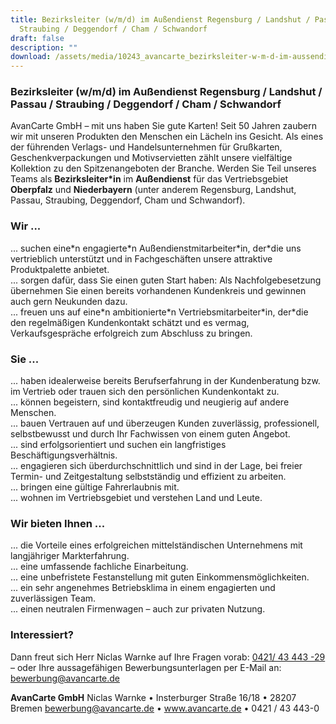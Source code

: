 ```yaml
---
title: Bezirksleiter (w/m/d) im Außendienst Regensburg / Landshut / Passau /
  Straubing / Deggendorf / Cham / Schwandorf
draft: false
description: ""
download: /assets/media/10243_avancarte_bezirksleiter-w-m-d-im-aussendienst_regensburg-landshut-passau-straubing-deggendorf-cham-schwandorf.pdf
---
```

### Bezirksleiter (w/m/d) im Außendienst Regensburg / Landshut / Passau / Straubing / Deggendorf / Cham / Schwandorf

AvanCarte GmbH  – mit uns haben Sie gute Karten! Seit 50 Jahren zaubern wir mit unseren Produkten den Menschen ein Lächeln ins Gesicht. Als eines der führenden Verlags- und Handelsunternehmen für Grußkarten, Geschenkverpackungen und Motivservietten zählt unsere vielfältige Kollektion zu den Spitzenangeboten der Branche. Werden Sie Teil unseres Teams als **Bezirksleiter*in** im **Außendienst** für das Vertriebsgebiet **Oberpfalz** und **Niederbayern** (unter anderem Regensburg, Landshut, Passau, Straubing, Deggendorf, Cham und Schwandorf).

### Wir ...

... suchen eine\*n engagierte\*n Außendienstmitarbeiter\*in, der\*die uns vertrieblich unterstützt und in Fachgeschäften unsere attraktive Produktpalette anbietet.\
... sorgen dafür, dass Sie einen guten Start haben: Als Nachfolgebesetzung übernehmen Sie einen bereits vorhandenen Kundenkreis und gewinnen auch gern Neukunden dazu. \
... freuen uns auf eine\*n ambitionierte\*n Vertriebsmitarbeiter\*in, der\*die den regelmäßigen Kundenkontakt schätzt und es vermag, Verkaufsgespräche erfolgreich zum Abschluss zu bringen.

### Sie ...

... haben idealerweise bereits Berufserfahrung in der Kundenberatung bzw. im Vertrieb oder trauen sich den persönlichen Kundenkontakt zu.\
... können begeistern, sind kontaktfreudig und neugierig auf andere Menschen.\
... bauen Vertrauen auf und überzeugen Kunden zuverlässig, professionell, selbstbewusst und durch Ihr Fachwissen von einem guten Angebot.\
... sind erfolgsorientiert und suchen ein langfristiges Beschäftigungsverhältnis.\
... engagieren sich überdurchschnittlich und sind in der Lage, bei freier Termin- und Zeitgestaltung selbstständig und effizient zu arbeiten.\
... bringen eine gültige Fahrerlaubnis mit.\
... wohnen im Vertriebsgebiet und verstehen Land und Leute.

### Wir bieten Ihnen ...

... die Vorteile eines erfolgreichen mittelständischen Unternehmens mit langjähriger Markterfahrung.\
... eine umfassende fachliche Einarbeitung.\
... eine unbefristete Festanstellung mit guten Einkommensmöglichkeiten.\
... ein sehr angenehmes Betriebsklima in einem engagierten und zuverlässigen Team.\
... einen neutralen Firmenwagen – auch zur privaten Nutzung.

### Interessiert?

Dann freut sich Herr Niclas Warnke auf Ihre Fragen vorab: [0421/ 43 443 -29](tel:04214344329) – oder Ihre aussagefähigen Bewerbungsunterlagen per E-Mail an: [bewerbung@avancarte.de](<mailto: bewerbung@avancarte.de>)

**AvanCarte GmbH**
Niclas Warnke • Insterburger Straße 16/18 • 28207 Bremen
bewerbung@avancarte.de • www.avancarte.de • 0421 / 43 443-0